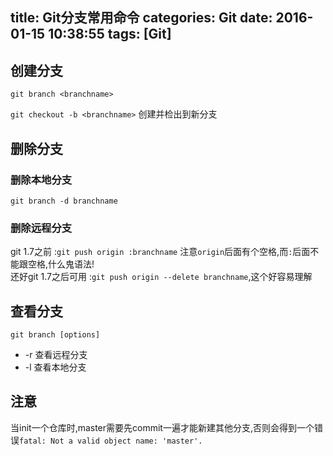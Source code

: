 title: Git分支常用命令
categories: Git
date: 2016-01-15 10:38:55
tags: [Git]
---


## 创建分支

`git branch <branchname>`  

`git checkout -b <branchname>` 创建并检出到新分支

## 删除分支

### 删除本地分支
`git branch -d branchname`

### 删除远程分支

git 1.7之前 :`git push origin :branchname` 注意`origin`后面有个空格,而`:`后面不能跟空格,什么鬼语法!  
还好git 1.7之后可用 :`git push origin --delete branchname`,这个好容易理解
<!-- more -->


## 查看分支

`git branch [options]`

- -r 查看远程分支
- -l 查看本地分支

## 注意

当init一个仓库时,master需要先commit一遍才能新建其他分支,否则会得到一个错误`fatal: Not a valid object name: 'master'.`

